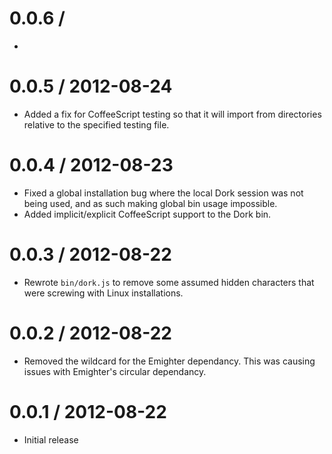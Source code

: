 
0.0.6 /
==================

  * 

0.0.5 / 2012-08-24
==================

  * Added a fix for CoffeeScript testing so that it will import from
    directories relative to the specified testing file.

0.0.4 / 2012-08-23
==================

  * Fixed a global installation bug where the local Dork session was not
    being used, and as such making global bin usage impossible.
  * Added implicit/explicit CoffeeScript support to the Dork bin.

0.0.3 / 2012-08-22
==================

  * Rewrote `bin/dork.js` to remove some assumed hidden characters that were
    screwing with Linux installations.

0.0.2 / 2012-08-22
==================

  * Removed the wildcard for the Emighter dependancy. This was causing issues
    with Emighter's circular dependancy.

0.0.1 / 2012-08-22
==================

  * Initial release